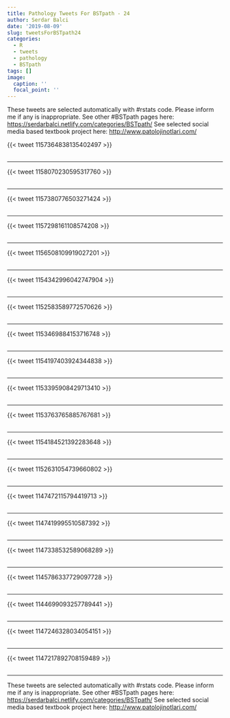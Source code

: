 ```yaml
---
title: Pathology Tweets For BSTpath - 24
author: Serdar Balci
date: '2019-08-09'
slug: tweetsForBSTpath24
categories:
  - R
  - tweets
  - pathology
  - BSTpath
tags: []
image:
  caption: ''
  focal_point: ''
---
```



These tweets are selected automatically with #rstats code. Please inform me if any is inappropriate.
See other #BSTpath pages here: https://serdarbalci.netlify.com/categories/BSTpath/ 
See selected social media based textbook project here: http://www.patolojinotlari.com/

{{< tweet 1157364838135402497 >}}
<br>
<br>
<hr>
{{< tweet 1158070230595317760 >}}
<br>
<br>
<hr>
{{< tweet 1157380776503271424 >}}
<br>
<br>
<hr>
{{< tweet 1157298161108574208 >}}
<br>
<br>
<hr>
{{< tweet 1156508109919027201 >}}
<br>
<br>
<hr>
{{< tweet 1154342996042747904 >}}
<br>
<br>
<hr>
{{< tweet 1152583589772570626 >}}
<br>
<br>
<hr>
{{< tweet 1153469884153716748 >}}
<br>
<br>
<hr>
{{< tweet 1154197403924344838 >}}
<br>
<br>
<hr>
{{< tweet 1153395908429713410 >}}
<br>
<br>
<hr>
{{< tweet 1153763765885767681 >}}
<br>
<br>
<hr>
{{< tweet 1154184521392283648 >}}
<br>
<br>
<hr>
{{< tweet 1152631054739660802 >}}
<br>
<br>
<hr>
{{< tweet 1147472115794419713 >}}
<br>
<br>
<hr>
{{< tweet 1147419995510587392 >}}
<br>
<br>
<hr>
{{< tweet 1147338532589068289 >}}
<br>
<br>
<hr>
{{< tweet 1145786337729097728 >}}
<br>
<br>
<hr>
{{< tweet 1144699093257789441 >}}
<br>
<br>
<hr>
{{< tweet 1147246328034054151 >}}
<br>
<br>
<hr>
{{< tweet 1147217892708159489 >}}
<br>
<br>
<hr>


These tweets are selected automatically with #rstats code. Please inform me if any is inappropriate.
See other #BSTpath pages here: https://serdarbalci.netlify.com/categories/BSTpath/ 
See selected social media based textbook project here: http://www.patolojinotlari.com/
